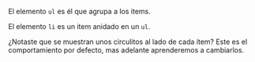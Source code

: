 El elemento `ul` es él que agrupa a los items.

El elemento `li` es un item anidado en un `ul`.

¿Notaste que se muestran unos circulitos al lado de cada ítem? Este es el comportamiento por defecto, mas adelante aprenderemos a cambiarlos.